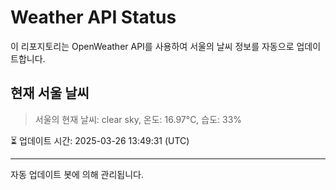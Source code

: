 
# Weather API Status

이 리포지토리는 OpenWeather API를 사용하여 서울의 날씨 정보를 자동으로 업데이트합니다.

## 현재 서울 날씨
> 서울의 현재 날씨: clear sky, 온도: 16.97°C, 습도: 33%

⏳ 업데이트 시간: 2025-03-26 13:49:31 (UTC)

---
자동 업데이트 봇에 의해 관리됩니다.
